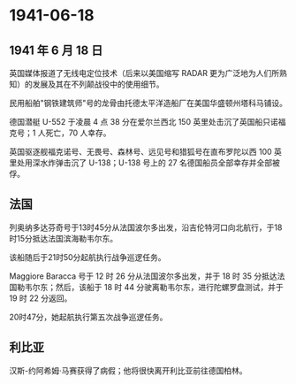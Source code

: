 # 1941-06-18

## 1941 年 6 月 18 日

英国媒体报道了无线电定位技术（后来以美国缩写 RADAR
更为广泛地为人们所熟知）的发展及其在不列颠战役中的使用细节。

民用船舶"钢铁建筑师"号的龙骨由托德太平洋造船厂在美国华盛顿州塔科马铺设。

德国潜艇 U-552 于凌晨 4 点 38 分在爱尔兰西北 150
英里处击沉了英国船只诺福克号；1 人死亡，70 人幸存。

英国驱逐舰福克诺号、无畏号、森林号、远见号和猎狐号在直布罗陀以西 100
英里处用深水炸弹击沉了 U-138；U-138 号上的 27
名德国船员全部幸存并全部被俘。

## 法国

列奥纳多达芬奇号于13时45分从法国波尔多出发，沿吉伦特河口向北航行，于18时15分抵达法国滨海勒韦尔东。

该船随后于21时50分起航执行战争巡逻任务。

Maggiore Baracca 号于 12 时 26 分从法国波尔多出发，并于 18 时 35
分抵达法国勒韦尔东；然后，该船于 18 时 44
分驶离勒韦尔东，进行陀螺罗盘测试，并于 19 时 22 分返回。

20时47分，她起航执行第五次战争巡逻任务。

## 利比亚

汉斯-约阿希姆·马赛获得了病假；他将很快离开利比亚前往德国柏林。

